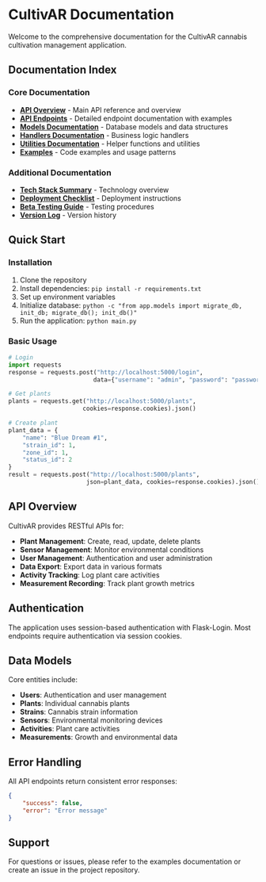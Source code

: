 # CultivAR Documentation

Welcome to the comprehensive documentation for the CultivAR cannabis cultivation management application.

## Documentation Index

### Core Documentation
- **[API Overview](api_documentation.md)** - Main API reference and overview
- **[API Endpoints](api_endpoints.md)** - Detailed endpoint documentation with examples
- **[Models Documentation](models_documentation.md)** - Database models and data structures
- **[Handlers Documentation](handlers_documentation.md)** - Business logic handlers
- **[Utilities Documentation](utilities_documentation.md)** - Helper functions and utilities
- **[Examples](examples.md)** - Code examples and usage patterns

### Additional Documentation
- **[Tech Stack Summary](TechStackSummary.md)** - Technology overview
- **[Deployment Checklist](deployment_checklist.md)** - Deployment instructions
- **[Beta Testing Guide](beta_testing_guide.md)** - Testing procedures
- **[Version Log](VersionLog.md)** - Version history

## Quick Start

### Installation
1. Clone the repository
2. Install dependencies: `pip install -r requirements.txt`
3. Set up environment variables
4. Initialize database: `python -c "from app.models import migrate_db, init_db; migrate_db(); init_db()"`
5. Run the application: `python main.py`

### Basic Usage
```python
# Login
import requests
response = requests.post("http://localhost:5000/login", 
                        data={"username": "admin", "password": "password"})

# Get plants
plants = requests.get("http://localhost:5000/plants", 
                     cookies=response.cookies).json()

# Create plant
plant_data = {
    "name": "Blue Dream #1",
    "strain_id": 1,
    "zone_id": 1,
    "status_id": 2
}
result = requests.post("http://localhost:5000/plants", 
                      json=plant_data, cookies=response.cookies).json()
```

## API Overview

CultivAR provides RESTful APIs for:

- **Plant Management**: Create, read, update, delete plants
- **Sensor Management**: Monitor environmental conditions
- **User Management**: Authentication and user administration
- **Data Export**: Export data in various formats
- **Activity Tracking**: Log plant care activities
- **Measurement Recording**: Track plant growth metrics

## Authentication

The application uses session-based authentication with Flask-Login. Most endpoints require authentication via session cookies.

## Data Models

Core entities include:
- **Users**: Authentication and user management
- **Plants**: Individual cannabis plants
- **Strains**: Cannabis strain information
- **Sensors**: Environmental monitoring devices
- **Activities**: Plant care activities
- **Measurements**: Growth and environmental data

## Error Handling

All API endpoints return consistent error responses:
```json
{
    "success": false,
    "error": "Error message"
}
```

## Support

For questions or issues, please refer to the examples documentation or create an issue in the project repository.

